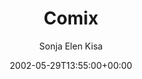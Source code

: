 ---
title: 'Comix'
posts: 1
hash: 't27'
author: 'Sonja Elen Kisa'
date: 2002-05-29T13:55:00+00:00
sources:
  - http://forums.tokipona.org/viewtopic.php%3Ft=27.html
---